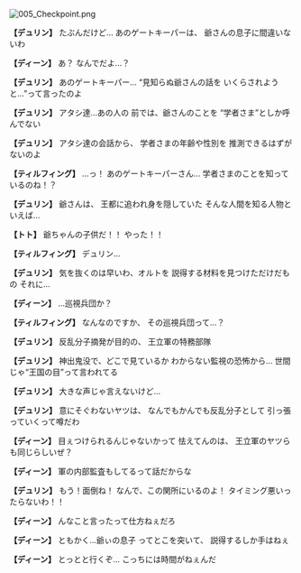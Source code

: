 
![005_Checkpoint.png](../images/backgrounds/005_Checkpoint.png)

**【デュリン】**
たぶんだけど…
あのゲートキーパーは、
爺さんの息子に間違いないわ

**【ディーン】**
あ？
なんでだよ…？

**【デュリン】**
あのゲートキーパー…
“見知らぬ爺さんの話を
いくらされようと…”って言ったのよ

**【デュリン】**
アタシ達…あの人の
前では、爺さんのことを
“学者さま”としか呼んでない

**【デュリン】**
アタシ達の会話から、
学者さまの年齢や性別を
推測できるはずがないのよ

**【ティルフィング】**
…っ！
あのゲートキーパーさん…
学者さまのことを知っているのね！？

**【デュリン】**
爺さんは、
王都に追われ身を隠していた
そんな人間を知る人物といえば…

**【トト】**
爺ちゃんの子供だ！！
やった！！

**【ティルフィング】**
デュリン…

**【デュリン】**
気を抜くのは早いわ、オルトを
説得する材料を見つけただけだもの
それに…

**【ディーン】**
…巡視兵団か？

**【ティルフィング】**
なんなのですか、
その巡視兵団って…？

**【デュリン】**
反乱分子摘発が目的の、
王立軍の特務部隊

**【デュリン】**
神出鬼没で、どこで見ているか
わからない監視の恐怖から…
世間じゃ“王国の目”って言われてる

**【デュリン】**
大きな声じゃ言えないけど…

**【デュリン】**
意にそぐわないヤツは、
なんでもかんでも反乱分子として
引っ張っていくって噂だわ

**【ディーン】**
目ぇつけられるんじゃないかって
怯えてんのは、
王立軍のヤツらも同じらしいぜ？

**【ディーン】**
軍の内部監査もしてるって話だからな

**【デュリン】**
もう！面倒ね！
なんで、この関所にいるのよ！
タイミング悪いったらないわ！！

**【ディーン】**
んなこと言ったって仕方ねぇだろ

**【ディーン】**
ともかく…爺ぃの息子
ってとこを突いて、
説得するしか手はねぇ

**【ディーン】**
とっとと行くぞ…
こっちには時間がねぇんだ